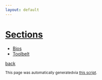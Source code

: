 ```yaml
---
layout: default
---
```

# [Sections](https://github.com/liatrio/wikify/tree/master/content)
  - [Bios](https://github.com/liatrio/wikify/blob/master/content/Bios)
  - [Toolbelt](https://github.com/liatrio/wikify/blob/master/content/Toolbelt)

[back](./)

<small>This page was automatically generatedvia [this script](https://github.com/liatrio/wikify/blob/master/wikify).</small>
